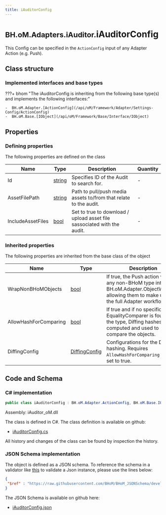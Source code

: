 ```yaml
---
title: iAuditorConfig
---
```


# <small>BH.oM.Adapters.iAuditor.</small>**iAuditorConfig**

This Config can be specified in the `ActionConfig` input of any Adapter Action (e.g. Push).

## Class structure

### Implemented interfaces and base types

???+ bhom "The iAuditorConfig is inheriting from the following base type(s) and implements the following interfaces:"

    -  BH.oM.Adapter.[ActionConfig](/api/oM/Framework/Adapter/Settings-Config/ActionConfig)
    -  BH.oM.Base.[IObject](/api/oM/Framework/Base/Interface/IObject)


## Properties



### Defining properties

The following properties are defined on the class

| Name             | Type             | Description      | Quantity         |
|------------------|------------------|------------------|------------------|
| Id | [string](https://learn.microsoft.com/en-us/dotnet/api/System.String?view=netstandard-2.0) | Specifies ID of the Audit to search for. | - |
| AssetFilePath | [string](https://learn.microsoft.com/en-us/dotnet/api/System.String?view=netstandard-2.0) | Path to pull/push media assets to/from that relate to the audit. | - |
| IncludeAssetFiles | [bool](https://learn.microsoft.com/en-us/dotnet/api/System.Boolean?view=netstandard-2.0) | Set to true to download / upload asset file sassociated with the audit. | - |


### Inherited properties
The following properties are inherited from the base class of the object

| Name             | Type             | Description      | Quantity         |
|------------------|------------------|------------------|------------------|
| WrapNonBHoMObjects | [bool](https://learn.microsoft.com/en-us/dotnet/api/System.Boolean?view=netstandard-2.0) | If true, the Push action wraps any non-BHoM type into a BH.oM.Adapter.ObjectWrapper, allowing them to make use of the full Adapter workflow. | - |
| AllowHashForComparing | [bool](https://learn.microsoft.com/en-us/dotnet/api/System.Boolean?view=netstandard-2.0) | If true and if no specific EqualityComparer is found for the type, Diffing hashes are computed and used to compare the objects. | - |
| DiffingConfig | [DiffingConfig](/api/oM/Framework/Diffing/DiffingConfig) | Configurations for the Diffing hashing. Requires `AllowHashForComparing` to be set to true. | - |


## Code and Schema

### C# implementation

``` C# title="C#"
public class iAuditorConfig : BH.oM.Adapter.ActionConfig, BH.oM.Base.IObject
```

Assembly: iAuditor_oM.dll

The class is defined in C#. The class definition is available on github:

- [iAuditorConfig.cs](https://github.com/BHoM/iAuditor_Toolkit/blob/develop/iAuditor_oM/Adapter\iAuditorConfig.cs)

All history and changes of the class can be found by inspection the history.
### JSON Schema implementation

The object is defined as a JSON schema. To reference the schema in a validator like [this](https://www.jsonschemavalidator.net/) to validate a Json instance, please use the lines below:

``` json title="JSON Schema"
{
 "$ref" : "https://raw.githubusercontent.com/BHoM/BHoM_JSONSchema/develop/iAuditor_oM/iAuditorConfig.json"
}
```

The JSON Schema is available on github here:

- [iAuditorConfig.json](https://github.com/BHoM/BHoM_JSONSchema/blob/develop/iAuditor_oM/iAuditorConfig.json)

